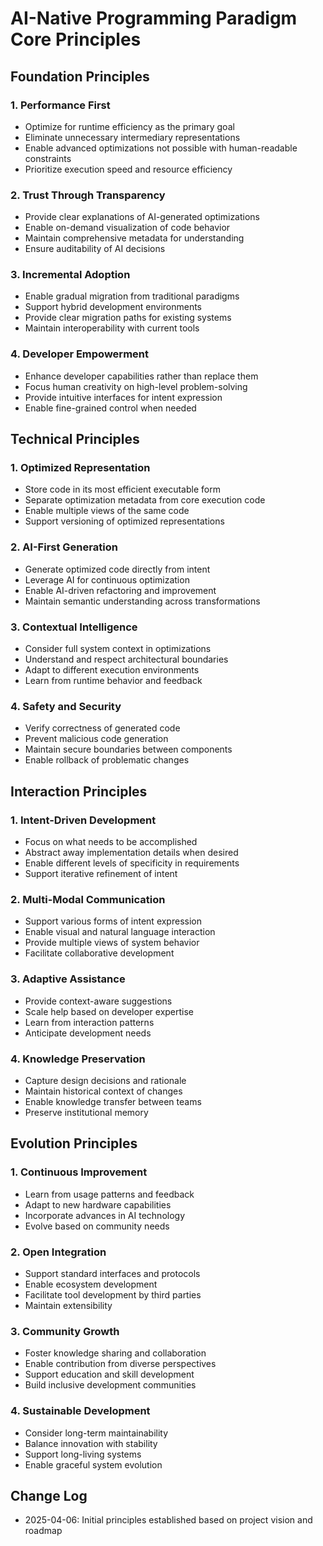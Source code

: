 # AI-Native Programming Paradigm Core Principles

## Foundation Principles

### 1. Performance First
- Optimize for runtime efficiency as the primary goal
- Eliminate unnecessary intermediary representations
- Enable advanced optimizations not possible with human-readable constraints
- Prioritize execution speed and resource efficiency

### 2. Trust Through Transparency
- Provide clear explanations of AI-generated optimizations
- Enable on-demand visualization of code behavior
- Maintain comprehensive metadata for understanding
- Ensure auditability of AI decisions

### 3. Incremental Adoption
- Enable gradual migration from traditional paradigms
- Support hybrid development environments
- Provide clear migration paths for existing systems
- Maintain interoperability with current tools

### 4. Developer Empowerment
- Enhance developer capabilities rather than replace them
- Focus human creativity on high-level problem-solving
- Provide intuitive interfaces for intent expression
- Enable fine-grained control when needed

## Technical Principles

### 1. Optimized Representation
- Store code in its most efficient executable form
- Separate optimization metadata from core execution code
- Enable multiple views of the same code
- Support versioning of optimized representations

### 2. AI-First Generation
- Generate optimized code directly from intent
- Leverage AI for continuous optimization
- Enable AI-driven refactoring and improvement
- Maintain semantic understanding across transformations

### 3. Contextual Intelligence
- Consider full system context in optimizations
- Understand and respect architectural boundaries
- Adapt to different execution environments
- Learn from runtime behavior and feedback

### 4. Safety and Security
- Verify correctness of generated code
- Prevent malicious code generation
- Maintain secure boundaries between components
- Enable rollback of problematic changes

## Interaction Principles

### 1. Intent-Driven Development
- Focus on what needs to be accomplished
- Abstract away implementation details when desired
- Enable different levels of specificity in requirements
- Support iterative refinement of intent

### 2. Multi-Modal Communication
- Support various forms of intent expression
- Enable visual and natural language interaction
- Provide multiple views of system behavior
- Facilitate collaborative development

### 3. Adaptive Assistance
- Provide context-aware suggestions
- Scale help based on developer expertise
- Learn from interaction patterns
- Anticipate development needs

### 4. Knowledge Preservation
- Capture design decisions and rationale
- Maintain historical context of changes
- Enable knowledge transfer between teams
- Preserve institutional memory

## Evolution Principles

### 1. Continuous Improvement
- Learn from usage patterns and feedback
- Adapt to new hardware capabilities
- Incorporate advances in AI technology
- Evolve based on community needs

### 2. Open Integration
- Support standard interfaces and protocols
- Enable ecosystem development
- Facilitate tool development by third parties
- Maintain extensibility

### 3. Community Growth
- Foster knowledge sharing and collaboration
- Enable contribution from diverse perspectives
- Support education and skill development
- Build inclusive development communities

### 4. Sustainable Development
- Consider long-term maintainability
- Balance innovation with stability
- Support long-living systems
- Enable graceful system evolution

## Change Log
- 2025-04-06: Initial principles established based on project vision and roadmap